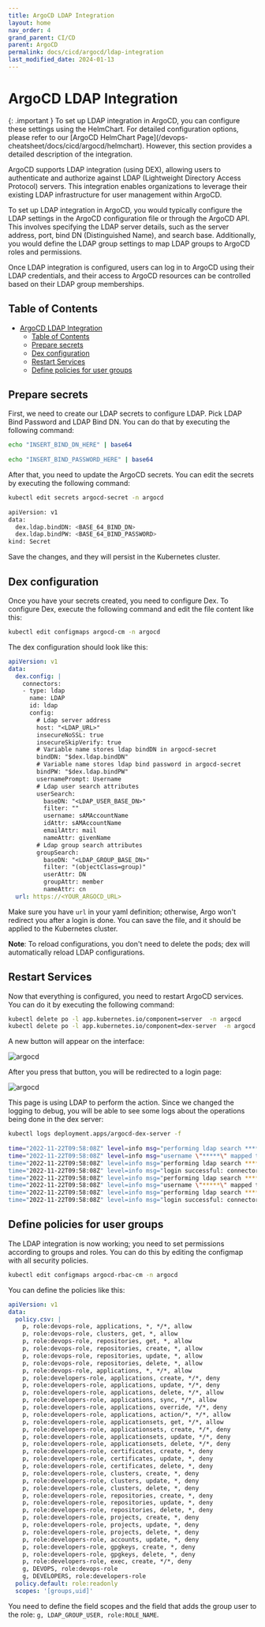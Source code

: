 ```yaml
---
title: ArgoCD LDAP Integration
layout: home
nav_order: 4
grand_parent: CI/CD
parent: ArgoCD
permalink: docs/cicd/argocd/ldap-integration
last_modified_date: 2024-01-13
---
```


# ArgoCD LDAP Integration

<div markdown="block">
{: .important }
To set up LDAP integration in ArgoCD, you can configure these settings using the HelmChart. For detailed configuration options, please refer to our [ArgoCD HelmChart Page](/devops-cheatsheet/docs/cicd/argocd/helmchart). However, this section provides a detailed description of the integration.
</div>


ArgoCD supports LDAP integration (using DEX), allowing users to authenticate and authorize against LDAP (Lightweight Directory Access Protocol) servers. This integration enables organizations to leverage their existing LDAP infrastructure for user management within ArgoCD.

To set up LDAP integration in ArgoCD, you would typically configure the LDAP settings in the ArgoCD configuration file or through the ArgoCD API. This involves specifying the LDAP server details, such as the server address, port, bind DN (Distinguished Name), and search base. Additionally, you would define the LDAP group settings to map LDAP groups to ArgoCD roles and permissions.

Once LDAP integration is configured, users can log in to ArgoCD using their LDAP credentials, and their access to ArgoCD resources can be controlled based on their LDAP group memberships.

## Table of Contents

- [ArgoCD LDAP Integration](#argocd-ldap-integration)
  * [Table of Contents](#table-of-contents)
  * [Prepare secrets](#prepare-secrets)
  * [Dex configuration](#dex-configuration)
  * [Restart Services](#restart-services)
  * [Define policies for user groups](#define-policies-for-user-groups)

## Prepare secrets

First, we need to create our LDAP secrets to configure LDAP. Pick LDAP Bind Password and LDAP Bind DN. You can do that by executing the following command:

```bash
echo "INSERT_BIND_DN_HERE" | base64
 
echo "INSERT_BIND_PASSWORD_HERE" | base64
```

After that, you need to update the ArgoCD secrets. You can edit the secrets by executing the following command:

```bash
kubectl edit secrets argocd-secret -n argocd
 
apiVersion: v1
data:
  dex.ldap.bindDN: <BASE_64_BIND_DN>
  dex.ldap.bindPW: <BASE_64_BIND_PASSWORD>
kind: Secret
```

Save the changes, and they will persist in the Kubernetes cluster.

## Dex configuration

Once you have your secrets created, you need to configure Dex. To configure Dex, execute the following command and edit the file content like this:

```bash
kubectl edit configmaps argocd-cm -n argocd
```

The dex configuration should look like this:

```yaml
apiVersion: v1
data:
  dex.config: |
    connectors:
    - type: ldap
      name: LDAP
      id: ldap
      config:
        # Ldap server address
        host: "<LDAP_URL>"
        insecureNoSSL: true
        insecureSkipVerify: true
        # Variable name stores ldap bindDN in argocd-secret
        bindDN: "$dex.ldap.bindDN"
        # Variable name stores ldap bind password in argocd-secret
        bindPW: "$dex.ldap.bindPW"
        usernamePrompt: Username
        # Ldap user search attributes
        userSearch:
          baseDN: "<LDAP_USER_BASE_DN>"
          filter: ""
          username: sAMAccountName
          idAttr: sAMAccountName
          emailAttr: mail
          nameAttr: givenName
        # Ldap group search attributes
        groupSearch:
          baseDN: "<LDAP_GROUP_BASE_DN>"
          filter: "(objectClass=group)"
          userAttr: DN
          groupAttr: member
          nameAttr: cn
  url: https://<YOUR_ARGOCD_URL>
```

Make sure you have `url` in your yaml definition; otherwise, Argo won't redirect you after a login is done.
You can save the file, and it should be applied to the Kubernetes cluster.

**Note**: To reload configurations, you don't need to delete the pods; dex will automatically reload LDAP configurations.

## Restart Services

Now that everything is configured, you need to restart ArgoCD services. You can do it by executing the following command:

```bash
kubectl delete po -l app.kubernetes.io/component=server  -n argocd                                                                                                          
kubectl delete po -l app.kubernetes.io/component=dex-server  -n argocd
```

A new button will appear on the interface:

![argocd](https://user-cube.github.io/devops-cheatsheet/assets/images/argocd/ldap-button.png)

After you press that button, you will be redirected to a login page:

![argocd](https://user-cube.github.io/devops-cheatsheet/assets/images/argocd/dex-ldaplogin.png)

This page is using LDAP to perform the action. Since we changed the logging to debug, you will be able to see some logs about the operations being done in the dex server:

```bash
kubectl logs deployment.apps/argocd-dex-server -f
 
time="2022-11-22T09:58:08Z" level=info msg="performing ldap search ****** (sAMAccountName=*****)"
time="2022-11-22T09:58:08Z" level=info msg="username \"*****\" mapped to entry CN=*****,*******""
time="2022-11-22T09:58:08Z" level=info msg="performing ldap search ****** (&(objectClass=group)(******))"
time="2022-11-22T09:58:08Z" level=info msg="login successful: connector \"ldap\", username=\"****\", preferred_username=\"\", email=\"******\", groups=[\"DEVOPS\" \"INFRA\" \"ADMIN\"]"
time="2022-11-22T09:58:08Z" level=info msg="performing ldap search ****** (sAMAccountName=*****)"
time="2022-11-22T09:58:08Z" level=info msg="username \"*****\" mapped to entry CN=*****,*******"
time="2022-11-22T09:58:08Z" level=info msg="performing ldap search ****** (&(objectClass=group)(member=CN=*****,*******))"
time="2022-11-22T09:58:08Z" level=info msg="login successful: connector \"ldap\", username=\"******\", preferred_username=\"\", email=\"******\", groups=[\"DEVOPS\" \"INFRA\" \"ADMIN\"]"
```

## Define policies for user groups

The LDAP integration is now working; you need to set permissions according to groups and roles. You can do this by editing the configmap with all security policies.

```bash
kubectl edit configmaps argocd-rbac-cm -n argocd
```

You can define the policies like this:

```yaml
apiVersion: v1
data:
  policy.csv: |
    p, role:devops-role, applications, *, */*, allow
    p, role:devops-role, clusters, get, *, allow
    p, role:devops-role, repositories, get, *, allow
    p, role:devops-role, repositories, create, *, allow
    p, role:devops-role, repositories, update, *, allow
    p, role:devops-role, repositories, delete, *, allow
    p, role:devops-role, applications, *, */*, allow
    p, role:developers-role, applications, create, */*, deny
    p, role:developers-role, applications, update, */*, deny
    p, role:developers-role, applications, delete, */*, allow
    p, role:developers-role, applications, sync, */*, allow
    p, role:developers-role, applications, override, */*, deny
    p, role:developers-role, applications, action/*, */*, allow
    p, role:developers-role, applicationsets, get, */*, allow
    p, role:developers-role, applicationsets, create, */*, deny
    p, role:developers-role, applicationsets, update, */*, deny
    p, role:developers-role, applicationsets, delete, */*, deny
    p, role:developers-role, certificates, create, *, deny
    p, role:developers-role, certificates, update, *, deny
    p, role:developers-role, certificates, delete, *, deny
    p, role:developers-role, clusters, create, *, deny
    p, role:developers-role, clusters, update, *, deny
    p, role:developers-role, clusters, delete, *, deny
    p, role:developers-role, repositories, create, *, deny
    p, role:developers-role, repositories, update, *, deny
    p, role:developers-role, repositories, delete, *, deny
    p, role:developers-role, projects, create, *, deny
    p, role:developers-role, projects, update, *, deny
    p, role:developers-role, projects, delete, *, deny
    p, role:developers-role, accounts, update, *, deny
    p, role:developers-role, gpgkeys, create, *, deny
    p, role:developers-role, gpgkeys, delete, *, deny
    p, role:developers-role, exec, create, */*, deny
    g, DEVOPS, role:devops-role
    g, DEVELOPERS, role:developers-role
  policy.default: role:readonly
  scopes: '[groups,uid]'
```

You need to define the field scopes and the field that adds the group user to the role: ```g, LDAP_GROUP_USER, role:ROLE_NAME```.